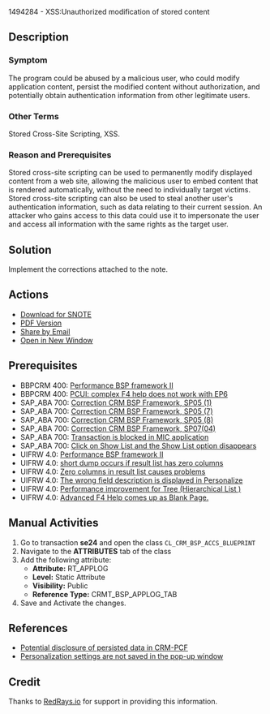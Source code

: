 1494284 - XSS:Unauthorized modification of stored content

## Description

### Symptom
The program could be abused by a malicious user, who could modify application content, persist the modified content without authorization, and potentially obtain authentication information from other legitimate users.

### Other Terms
Stored Cross-Site Scripting, XSS.

### Reason and Prerequisites
Stored cross-site scripting can be used to permanently modify displayed content from a web site, allowing the malicious user to embed content that is rendered automatically, without the need to individually target victims.
Stored cross-site scripting can also be used to steal another user's authentication information, such as data relating to their current session.
An attacker who gains access to this data could use it to impersonate the user and access all information with the same rights as the target user.

## Solution
Implement the corrections attached to the note.

## Actions
- [Download for SNOTE](https://notesdownloads.sap.com/note/0040000008843562017)
- [PDF Version](https://userapps.support.sap.com/sap/support/sfm/notes/print/0001494284?language=en-US&token=7139DF832C9FCFA3911D0E7D39AA5848)
- [Share by Email](https://me.sap.com/notes/0001494284/E)
- [Open in New Window](https://me.sap.com/notes/0001494284/E)

## Prerequisites
- BBPCRM 400: [Performance BSP framework II](https://me.sap.com/notes/662875)
- BBPCRM 400: [PCUI: complex F4 help does not work with EP6](https://me.sap.com/notes/690417)
- SAP_ABA 700: [Correction CRM BSP Framework, SP05 (1)](https://me.sap.com/notes/868693)
- SAP_ABA 700: [Correction CRM BSP Framework, SP05 (7)](https://me.sap.com/notes/873034)
- SAP_ABA 700: [Correction CRM BSP Framework, SP05 (8)](https://me.sap.com/notes/873662)
- SAP_ABA 700: [Correction CRM BSP Framework, SP07(04)](https://me.sap.com/notes/929973)
- SAP_ABA 700: [Transaction is blocked in MIC application](https://me.sap.com/notes/1259508)
- SAP_ABA 700: [Click on Show List and the Show List option disappears](https://me.sap.com/notes/1399279)
- UIFRW 4.0: [Performance BSP framework II](https://me.sap.com/notes/662875)
- UIFRW 4.0: [short dump occurs if result list has zero columns](https://me.sap.com/notes/751138)
- UIFRW 4.0: [Zero columns in result list causes problems](https://me.sap.com/notes/783043)
- UIFRW 4.0: [The wrong field description is displayed in Personalize](https://me.sap.com/notes/791946)
- UIFRW 4.0: [Performance improvement for Tree (Hierarchical List )](https://me.sap.com/notes/884792)
- UIFRW 4.0: [Advanced F4 Help comes up as Blank Page.](https://me.sap.com/notes/899243)

## Manual Activities
1. Go to transaction **se24** and open the class `CL_CRM_BSP_ACCS_BLUEPRINT`
2. Navigate to the **ATTRIBUTES** tab of the class
3. Add the following attribute:
   - **Attribute:** RT_APPLOG
   - **Level:** Static Attribute
   - **Visibility:** Public
   - **Reference Type:** CRMT_BSP_APPLOG_TAB
4. Save and Activate the changes.

## References
- [Potential disclosure of persisted data in CRM-PCF](https://me.sap.com/notes/1583685)
- [Personalization settings are not saved in the pop-up window](https://me.sap.com/notes/1654380)

## Credit
Thanks to [RedRays.io](https://redrays.io) for support in providing this information.
